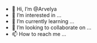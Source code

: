 - 👋 Hi, I’m @Arvelya
- 👀 I’m interested in ...
- 🌱 I’m currently learning ...
- 💞️ I’m looking to collaborate on ...
- 📫 How to reach me ...

<!---
Arvelya/Arvelya is a ✨ special ✨ repository because its `README.md` (this file) appears on your GitHub profile.
You can click the Preview link to take a look at your changes.
--->
